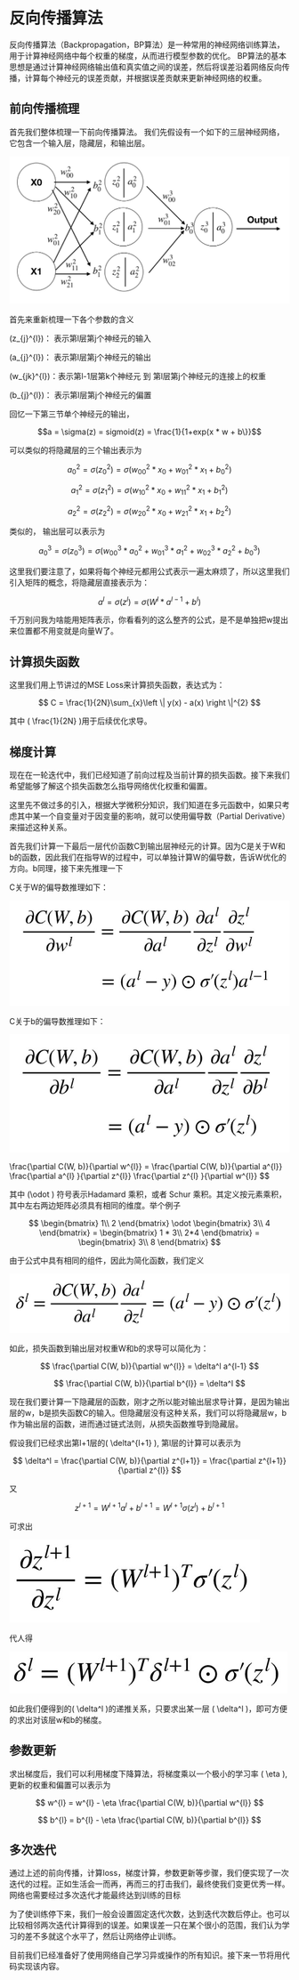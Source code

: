 # 反向传播算法

反向传播算法（Backpropagation，BP算法）是一种常用的神经网络训练算法，用于计算神经网络中每个权重的梯度，从而进行模型参数的优化。
BP算法的基本思想是通过计算神经网络输出值和真实值之间的误差，然后将误差沿着网络反向传播，计算每个神经元的误差贡献，并根据误差贡献来更新神经网络的权重。

## 前向传播梳理
首先我们整体梳理一下前向传播算法。
我们先假设有一个如下的三层神经网络，它包含一个输入层，隐藏层，和输出层。

![](../img/01/06/net.jpg)

首先来重新梳理一下各个参数的含义

\(z_{j}^{l}\)： 表示第l层第j个神经元的输入

\(a_{j}^{l}\)： 表示第l层第j个神经元的输出

\(w_{jk}^{l}\)：表示第l-1层第k个神经元 到 第l层第j个神经元的连接上的权重

\(b_{j}^{l}\)： 表示第l层第j个神经元的偏置

回忆一下第三节单个神经元的输出，

$$a = \sigma(z) = sigmoid(z) = \frac{1}{1+exp(x * w + b\}}$$

可以类似的将隐藏层的三个输出表示为

$$a_{0}^{2} = \sigma(z_{0}^{2}) = \sigma(w_{00}^{2}*x_{0} + w_{01}^{2}*x_{1} + b_{0}^{2}) $$

$$a_{1}^{2} = \sigma(z_{1}^{2}) = \sigma(w_{10}^{2}*x_{0} + w_{11}^{2}*x_{1} + b_{1}^{2}) $$

$$a_{2}^{2} = \sigma(z_{2}^{2}) = \sigma(w_{20}^{2}*x_{0} + w_{21}^{2}*x_{1} + b_{2}^{2}) $$

类似的， 输出层可以表示为

$$a_{0}^{3} = \sigma(z_{0}^{3}) = \sigma(w_{00}^{3}*a_{0}^{2} + w_{01}^{3}*a_{1}^{2} + w_{02}^{3}*a_{2}^{2} + b_{0}^{3}) $$


这里我们要注意了，如果将每个神经元都用公式表示一遍太麻烦了，所以这里我们引入矩阵的概念，将隐藏层直接表示为：

$$a^{l} = \sigma(z^{l}) = \sigma(W^{l}*a^{l-1} + b^{l}) $$

千万别问我为啥能用矩阵表示，你看看列的这么整齐的公式，是不是单独把w提出来位置都不用变就是向量W了。

## 计算损失函数

这里我们用上节讲过的MSE Loss来计算损失函数，表达式为：

$$ C = \frac{1}{2N}\sum_{x}\left \| y(x) - a(x) \right \|^{2} $$

其中 \( \frac{1}{2N} \)用于后续优化求导。

## 梯度计算

现在在一轮迭代中，我们已经知道了前向过程及当前计算的损失函数。接下来我们希望能够了解这个损失函数怎么指导网络优化权重和偏置。

这里先不做过多的引入，根据大学微积分知识，我们知道在多元函数中，如果只考虑其中某一个自变量对于因变量的影响，就可以使用偏导数（Partial Derivative）来描述这种关系。

首先我们计算一下最后一层代价函数C到输出层神经元的计算。因为C是关于W和b的函数，因此我们在指导W的过程中，可以单独计算W的偏导数，告诉W优化的方向。b同理，接下来先推理一下

C关于W的偏导数推理如下：

![](../img/01/06/func1.jpg)

C关于b的偏导数推理如下：

![](../img/01/06/func2.jpg)

\frac{\partial C(W, b)}{\partial w^{l}} = \frac{\partial C(W, b)}{\partial a^{l}} \frac{\partial a^{l} }{\partial z^{l}} \frac{\partial z^{l} }{\partial w^{l}} $$

[//]: # (=&#40;a^{l}-y&#41;\odot {\sigma}'&#40;z^l&#41;a^{l-1})


其中 \(\odot \) 符号表示Hadamard 乘积，或者 Schur 乘积。其定义按元素乘积，其中左右两边矩阵必须具有相同的维度。举个例子

$$
\begin{bmatrix}
1\\ 
2
\end{bmatrix} \odot \begin{bmatrix}
3\\ 
4
\end{bmatrix} = \begin{bmatrix}
1 * 3\\ 
2*4
\end{bmatrix} =  \begin{bmatrix}
3\\ 
8
\end{bmatrix} 
$$

由于公式中具有相同的组件，因此为简化函数，我们定义

![](../img/01/06/func3.jpg)

[//]: # (\delta^l =\frac{\partial C&#40;W, b&#41;}{\partial a^{l}} \frac{\partial a^{l} }{\partial z^{l}} =&#40;a^{l}-y&#41;\odot {\sigma}'&#40;z^l&#41;)

如此，损失函数到输出层对权重W和b的求导可以简化为：

$$ \frac{\partial C(W, b)}{\partial w^{l}} = \delta^l a^{l-1} $$

$$ \frac{\partial C(W, b)}{\partial b^{l}} = \delta^l $$



现在我们要计算一下隐藏层的函数，刚才之所以能对输出层求导计算，是因为输出层的w，b是损失函数C的输入。但隐藏层没有这种关系，我们可以将隐藏层w，b作为输出层的函数，进而通过链式法则，从损失函数推导到隐藏层。

假设我们已经求出第l+1层的\( \delta^{l+1} \), 第l层的计算可以表示为

$$ \delta^l = \frac{\partial C(W, b)}{\partial z^{l+1}} =  \frac{\partial z^{l+1}}{\partial z^{l}} $$

又

$$ z^{l+1} = W^{l+1}a^l+b^{l+1} =  W^{l+1}\sigma(z^l)+b^{l+1}  $$

可求出 

![](../img/01/06/func4.jpg)

[//]: # (\frac{\partial z^{l+1}}{\partial z^{l}} = &#40;W^{l+1}&#41;^T {\sigma}'&#40;z^l&#41;)

代人得

![](../img/01/06/func5.jpg)

[//]: # (\delta^l = &#40;W^{l+1}&#41;^T \delta^{l+1} \odot {\sigma}'&#40;z^l&#41;)

如此我们便得到的\( \delta^l \)的递推关系，只要求出某一层 \( \delta^l \)，即可方便的求出对该层w和b的梯度。

## 参数更新

求出梯度后，我们可以利用梯度下降算法，将梯度乘以一个极小的学习率 \( \eta \),更新的权重和偏置可以表示为

$$ w^{l} = w^{l} - \eta \frac{\partial C(W, b)}{\partial w^{l}}  $$

$$ b^{l} = b^{l} - \eta \frac{\partial C(W, b)}{\partial b^{l}}  $$


## 多次迭代

通过上述的前向传播，计算loss，梯度计算，参数更新等步骤，我们便实现了一次迭代的过程。正如生活会一而再，再而三的打击我们，最终使我们变更优秀一样。
网络也需要经过多次迭代才能最终达到训练的目标

为了使训练停下来，我们一般会设置固定迭代次数，达到迭代次数后停止。也可以比较相邻两次迭代计算得到的误差。如果误差一只在某个很小的范围，我们认为学习的差不多就这个水平了，然后让网络停止训练。

目前我们已经准备好了使用网络自己学习异或操作的所有知识。接下来一节将用代码实现该内容。